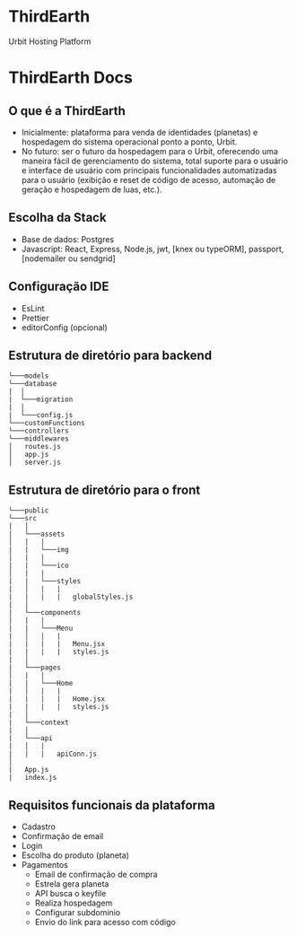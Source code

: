 # ThirdEarth
Urbit Hosting Platform

# ThirdEarth Docs

## O que é a ThirdEarth
	
- Inicialmente: plataforma para venda de identidades (planetas) e hospedagem do sistema operacional ponto a ponto, Urbit.
- No futuro: ser o futuro da hospedagem para o Urbit, oferecendo uma maneira fácil de gerenciamento do sistema, total suporte para o usuário e interface de usuário com principais funcionalidades automatizadas para o usuário (exibição e reset de código de acesso, automação de geração e hospedagem de luas, etc.).


## Escolha da Stack

- Base de dados: Postgres
- Javascript: React, Express, Node.js, jwt, [knex ou typeORM], passport, [nodemailer ou sendgrid]

## Configuração IDE

- EsLint
- Prettier
- editorConfig (opcional)

## Estrutura de diretório para backend

```
└───models
└───database
|  │
|  └───migration
|  │  
|  └───config.js
└───customFunctions
└───controllers
└───middlewares
│   routes.js
│   app.js
│   server.js
```
 
## Estrutura de diretório para o front

```
└───public
└───src
|   │
|   └───assets
│   |   |
|   |   └───img
│   |   |
|   |   └───ico
│   |   |
|   |   └───styles
|   │   |   |
|   |   |   |   globalStyles.js 
|   │
|   └───components
│   |   |
|   |   └───Menu
|   │   |   |
|   |   |   |   Menu.jsx
|   |   |   |   styles.js
|   │
|   └───pages
│   |   |
|   |   └───Home
|   │   |   |
|   |   |   |   Home.jsx
|   |   |   |   styles.js
|   │
|   └───context
|   │
|   └───api
|   │   |
|   |   |   apiConn.js
│  
|   App.js
|   index.js
```

## Requisitos funcionais da plataforma

- Cadastro
- Confirmação de email
- Login
- Escolha do produto (planeta)
- Pagamentos
    - Email de confirmação de compra
    - Estrela gera planeta
    - API busca o keyfile
    - Realiza hospedagem
    - Configurar subdominio
    - Envio do link para acesso com código
